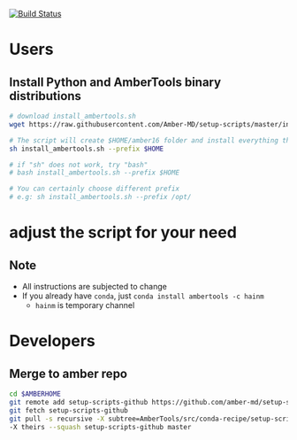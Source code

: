 [![Build Status](https://travis-ci.org/Amber-MD/setup-scripts.svg?branch=master)](https://travis-ci.org/Amber-MD/setup-scripts)

Users
=====
Install Python and AmberTools binary distributions
--------------------------------------------------

```bash
# download install_ambertools.sh
wget https://raw.githubusercontent.com/Amber-MD/setup-scripts/master/install_ambertools.sh

# The script will create $HOME/amber16 folder and install everything there
sh install_ambertools.sh --prefix $HOME

# if "sh" does not work, try "bash"
# bash install_ambertools.sh --prefix $HOME

# You can certainly choose different prefix
# e.g: sh install_ambertools.sh --prefix /opt/
```

# adjust the script for your need

Note
----
- All instructions are subjected to change
- If you already have `conda`, just `conda install ambertools -c hainm`
    - `hainm` is temporary channel

Developers
==========

Merge to amber repo
-------------------
```bash
cd $AMBERHOME
git remote add setup-scripts-github https://github.com/amber-md/setup-scripts
git fetch setup-scripts-github
git pull -s recursive -X subtree=AmberTools/src/conda-recipe/setup-scripts/ 
-X theirs --squash setup-scripts-github master
```
